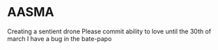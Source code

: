 # AASMA
Creating a sentient drone
Please commit ability to love until the 30th of march
I have a bug in the bate-papo

